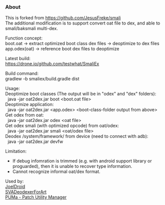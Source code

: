 ### About
This is forked from https://github.com/JesusFreke/smali  
The additional modification is to support convert oat file to dex, and able to smali/baksmali multi-dex.

Function concept:  
boot.oat -> extract optimized boot class dex files -> deoptimize to dex files  
app.odex(oat) -> reference boot dex files to deoptimize

Latest build:  
https://drone.io/github.com/testwhat/SmaliEx

Build command:  
gradlew -b smaliex/build.gradle dist

Usage:  
Deoptimize boot classes (The output will be in "odex" and "dex" folders):  
&nbsp;&nbsp;java -jar oat2dex.jar boot &lt;boot.oat file&gt;  
Deoptimize application:  
&nbsp;&nbsp;java -jar oat2dex.jar &lt;app.odex&gt; &lt;boot-class-folder output from above&gt;  
Get odex from oat:  
&nbsp;&nbsp;java -jar oat2dex.jar odex &lt;oat file&gt;  
Get odex smali (with optimized opcode) from oat/odex:  
&nbsp;&nbsp;java -jar oat2dex.jar smali &lt;oat/odex file&gt;  
Deodex /system/framework/ from device (need to connect with adb):  
&nbsp;&nbsp;java -jar oat2dex.jar devfw

Limitation:  
- If debug infomration is trimmed (e.g. with android support library or proguarded), then it is unable to recover type information.
- Cannot recognize informal oat/dex format.

Used by:  
[JoelDroid](http://forum.xda-developers.com/android/software-hacking/script-app-joeldroid-lollipop-batch-t2980857)  
[SVADeodexerForArt](http://forum.xda-developers.com/galaxy-s5/general/tool-deodex-tool-android-l-t2972025)  
[PUMa - Patch Utility Manager](http://forum.xda-developers.com/showthread.php?t=1434946)
